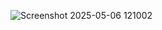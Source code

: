 ![Screenshot 2025-05-06 121002](https://github.com/user-attachments/assets/0b499d95-140f-4270-ab21-a69d47e03f2d)
